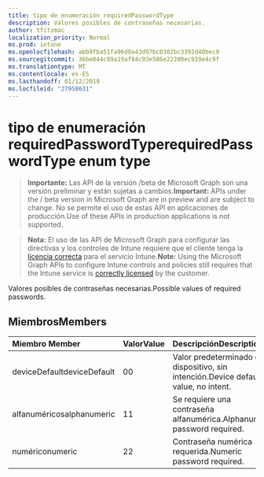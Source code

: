 ```yaml
---
title: tipo de enumeración requiredPasswordType
description: Valores posibles de contraseñas necesarias.
author: tfitzmac
localization_priority: Normal
ms.prod: intune
ms.openlocfilehash: abb9fba51fa96d8a43d97bc0302bc3392d40bec9
ms.sourcegitcommit: 36be044c89a19af84c93e586e22200ec919e4c9f
ms.translationtype: MT
ms.contentlocale: es-ES
ms.lasthandoff: 01/12/2019
ms.locfileid: "27958631"
---
```

# <a name="requiredpasswordtype-enum-type"></a><span data-ttu-id="1d680-103">tipo de enumeración requiredPasswordType</span><span class="sxs-lookup"><span data-stu-id="1d680-103">requiredPasswordType enum type</span></span>

> <span data-ttu-id="1d680-104">**Importante:** Las API de la versión /beta de Microsoft Graph son una versión preliminar y están sujetas a cambios.</span><span class="sxs-lookup"><span data-stu-id="1d680-104">**Important:** APIs under the / beta version in Microsoft Graph are in preview and are subject to change.</span></span> <span data-ttu-id="1d680-105">No se permite el uso de estas API en aplicaciones de producción.</span><span class="sxs-lookup"><span data-stu-id="1d680-105">Use of these APIs in production applications is not supported.</span></span>

> <span data-ttu-id="1d680-106">**Nota:** El uso de las API de Microsoft Graph para configurar las directivas y los controles de Intune requiere que el cliente tenga la [licencia correcta](https://go.microsoft.com/fwlink/?linkid=839381) para el servicio Intune.</span><span class="sxs-lookup"><span data-stu-id="1d680-106">**Note:** Using the Microsoft Graph APIs to configure Intune controls and policies still requires that the Intune service is [correctly licensed](https://go.microsoft.com/fwlink/?linkid=839381) by the customer.</span></span>

<span data-ttu-id="1d680-107">Valores posibles de contraseñas necesarias.</span><span class="sxs-lookup"><span data-stu-id="1d680-107">Possible values of required passwords.</span></span>
## <a name="members"></a><span data-ttu-id="1d680-108">Miembros</span><span class="sxs-lookup"><span data-stu-id="1d680-108">Members</span></span>
|<span data-ttu-id="1d680-109">Miembro	</span><span class="sxs-lookup"><span data-stu-id="1d680-109">Member</span></span>|<span data-ttu-id="1d680-110">Valor</span><span class="sxs-lookup"><span data-stu-id="1d680-110">Value</span></span>|<span data-ttu-id="1d680-111">Descripción</span><span class="sxs-lookup"><span data-stu-id="1d680-111">Description</span></span>|
|:---|:---|:---|
|<span data-ttu-id="1d680-112">deviceDefault</span><span class="sxs-lookup"><span data-stu-id="1d680-112">deviceDefault</span></span>|<span data-ttu-id="1d680-113">0</span><span class="sxs-lookup"><span data-stu-id="1d680-113">0</span></span>|<span data-ttu-id="1d680-114">Valor predeterminado de dispositivo, sin intención.</span><span class="sxs-lookup"><span data-stu-id="1d680-114">Device default value, no intent.</span></span>|
|<span data-ttu-id="1d680-115">alfanuméricos</span><span class="sxs-lookup"><span data-stu-id="1d680-115">alphanumeric</span></span>|<span data-ttu-id="1d680-116">1</span><span class="sxs-lookup"><span data-stu-id="1d680-116">1</span></span>|<span data-ttu-id="1d680-117">Se requiere una contraseña alfanumérica.</span><span class="sxs-lookup"><span data-stu-id="1d680-117">Alphanumeric password required.</span></span>|
|<span data-ttu-id="1d680-118">numérico</span><span class="sxs-lookup"><span data-stu-id="1d680-118">numeric</span></span>|<span data-ttu-id="1d680-119">2</span><span class="sxs-lookup"><span data-stu-id="1d680-119">2</span></span>|<span data-ttu-id="1d680-120">Contraseña numérica requerida.</span><span class="sxs-lookup"><span data-stu-id="1d680-120">Numeric password required.</span></span>|





